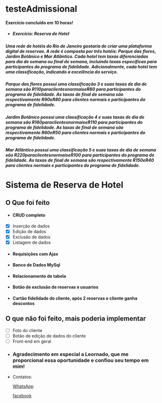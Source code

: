 # testeAdmissional
 #### Exercício concluído em 10 horas!
 * ##### Exercício: Reserva de Hotel

##### Uma rede de hotéis do Rio de Janeiro gostaria de criar uma plataforma digital de reservas. A rede é composta por três hotéis: Parque das flores, Jardim Botânico e Mar Atlântico. Cada hotel tem taxas diferenciadas para dia de semana ou final de semana, incluindo taxas específicas para participantes do programa de fidelidade. Adicionalmente, cada hotel tem uma classificação, indicando a excelência do serviço.

##### Parque das flores possui uma classificação 3 e suas taxas de dia de semana são R$110 para clientes normais e R$80 para participantes do programa de fidelidade. As taxas de final de semana são respectivamente R$90 e R$80 para clientes normais e participantes do programa de fidelidade.
##### Jardim Botânico possui uma classificação 4 e suas taxas de dia de semana são R$160 para clientes normais e R$110 para participantes do programa de fidelidade. As taxas de final de semana são respectivamente R$60 e R$50 para clientes normais e participantes do programa de fidelidade.
##### Mar Atlântico possui uma classificação 5 e suas taxas de dia de semana são R$220 para clientes normais e R$100 para participantes do programa de fidelidade. As taxas de final de semana são respectivamente R$150 e R$40 para clientes normais e participantes do programa de fidelidade.​​​​​​​


# Sistema de Reserva de Hotel
## O Que foi feito



* #### CRUD completo
- [x] Inserção de dados
- [x] Edição de dados
- [x] Exclusão de dados
- [x] Listagem de dados

* #### Requisições com Ajax
* #### Banco de Dados MySql
* #### Relacionamento de tabela
* #### Botão de exclusão de reservas e usuarios
* #### Cartão fidelidade do cliente, após 2 reservas o cliente ganha descontos

## O que não foi feito, mais poderia implementar

- [ ] Foto do cliente
- [ ] Botão de edição de dados do cliente
- [ ] Front-end em geral

* ### Agradecimento em especial a Leornado, que me proporcional essa oportunidade e confiou seu tempo em mim!

* Contatos:

  [WhatsApp](http://api.whatsapp.com/send?1=pt_BR&phone=5577988162530")

  [facebook](https://www.facebook.com/iago.silva.14418)
